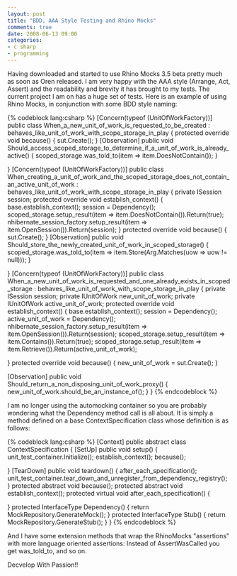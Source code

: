 ```yaml
---
layout: post
title: "BDD, AAA Style Testing and Rhino Mocks"
comments: true
date: 2008-06-13 09:00
categories:
- c sharp
- programming
---
```

Having downloaded and started to use Rhino Mocks 3.5 beta pretty much as soon as Oren released. I am very happy with the AAA style (Arrange, Act, Assert) and the readability and brevity it has brought to my tests. The current project I am on has a huge set of tests. Here is an example of using Rhino Mocks, in conjunction with some BDD style naming:

{% codeblock lang:csharp %}
[Concern(typeof (UnitOfWorkFactory))] 
public class When_a_new_unit_of_work_is_requested_to_be_created : behaves_like_unit_of_work_with_scope_storage_in_play 
{
  protected override void because() 
  {
    sut.Create();
  }
  [Observation] 
  public void Should_access_scoped_storage_to_determine_if_a_unit_of_work_is_already_active() 
  {
    scoped_storage.was_told_to(item => item.DoesNotContain<IUnitOfWork>());
  }

}
[Concern(typeof (UnitOfWorkFactory))] 
public class When_creating_a_unit_of_work_and_the_scoped_storage_does_not_contain_an_active_unit_of_work : behaves_like_unit_of_work_with_scope_storage_in_play 
{
  private ISession session;
  protected override void establish_context() 
  {
    base.establish_context();
    session = Dependency<ISession>();
    scoped_storage.setup_result(item => item.DoesNotContain<IUnitOfWork>()).Return(true);
    nhibernate_session_factory.setup_result(item => item.OpenSession()).Return(session);
  }
  protected override void because() 
  {
    sut.Create();
  }
  [Observation] 
  public void Should_store_the_newly_created_unit_of_work_in_scoped_storage() 
  {
    scoped_storage.was_told_to(item => item.Store(Arg<IUnitOfWork>.Matches(uow => uow != null)));
  }

}
[Concern(typeof (UnitOfWorkFactory))] 
public class When_a_new_unit_of_work_is_requested_and_one_already_exists_in_scoped_storage : behaves_like_unit_of_work_with_scope_storage_in_play 
{
  private ISession session;
  private IUnitOfWork new_unit_of_work;
  private IUnitOfWork active_unit_of_work;
  protected override void establish_context() 
  {
    base.establish_context();
    session = Dependency<ISession>();
    active_unit_of_work = Dependency<IUnitOfWork>();
    nhibernate_session_factory.setup_result(item => item.OpenSession()).Return(session);
    scoped_storage.setup_result(item => item.Contains<IUnitOfWork>()).Return(true);
    scoped_storage.setup_result(item => item.Retrieve<IUnitOfWork>()).Return(active_unit_of_work);

  }
  protected override void because() 
  {
    new_unit_of_work = sut.Create();
  }

  [Observation] 
  public void Should_return_a_non_disposing_unit_of_work_proxy() 
  {
    new_unit_of_work.should_be_an_instance_of<NonDisposableUnitOfWork>();
  }
}
{% endcodeblock %}


I am no longer using the automocking container so you are probably wondering what the Dependency method call is all about. It is simply a method defined on a base ContextSpecification class whose definition is as follows:

{% codeblock lang:csharp %}
[Context] 
public abstract class ContextSpecification 
{
  [SetUp] 
  public void setup() 
  {
    unit_test_container.Initialize();
    establish_context();
    because();

  }
  [TearDown] 
  public void teardown() 
  {
    after_each_specification();
    unit_test_container.tear_down_and_unregister_from_dependency_registry();
  }
  protected abstract void because();
  protected abstract void establish_context();
  protected virtual void after_each_specification() 
  {

  }
  protected InterfaceType Dependency<InterfaceType>() 
  {
    return MockRepository.GenerateMock<InterfaceType>();
  }
  protected InterfaceType Stub<InterfaceType>() 
  {
    return MockRepository.GenerateStub<InterfaceType>();
  }
}
{% endcodeblock %}

And I have some extension methods that wrap the RhinoMocks "assertions" with more language oriented assertions: Instead of AssertWasCalled you get was_told_to, and so on.

Decvelop With Passion!!
